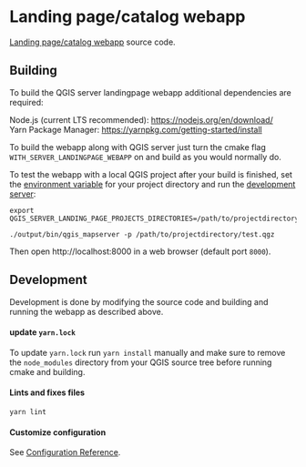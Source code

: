 # Landing page/catalog webapp

[Landing page/catalog webapp](https://docs.qgis.org/latest/en/docs/server_manual/catalog.html) source code.

## Building

To build the QGIS server landingpage webapp additional dependencies are required:

Node.js (current LTS recommended): https://nodejs.org/en/download/<br>
Yarn Package Manager: https://yarnpkg.com/getting-started/install

To build the webapp along with QGIS server just turn the cmake flag `WITH_SERVER_LANDINGPAGE_WEBAPP` on and build as you would normally do.

To test the webapp with a local QGIS project after your build is finished, set the [environment variable](https://docs.qgis.org/latest/en/docs/server_manual/config.html#environment-variables) for your project directory and run the [development server](https://docs.qgis.org/latest/en/docs/server_manual/development_server.html):

```
export QGIS_SERVER_LANDING_PAGE_PROJECTS_DIRECTORIES=/path/to/projectdirectory

./output/bin/qgis_mapserver -p /path/to/projectdirectory/test.qgz
```

Then open http://localhost:8000 in a web browser (default port `8000`).


## Development

Development is done by modifying the source code and building and running the webapp as described above.

#### update `yarn.lock`

To update `yarn.lock` run `yarn install` manually and make sure to remove the `node_modules` directory from your QGIS source tree before running cmake and building.

#### Lints and fixes files
```
yarn lint
```

#### Customize configuration
See [Configuration Reference](https://cli.vuejs.org/config/).
